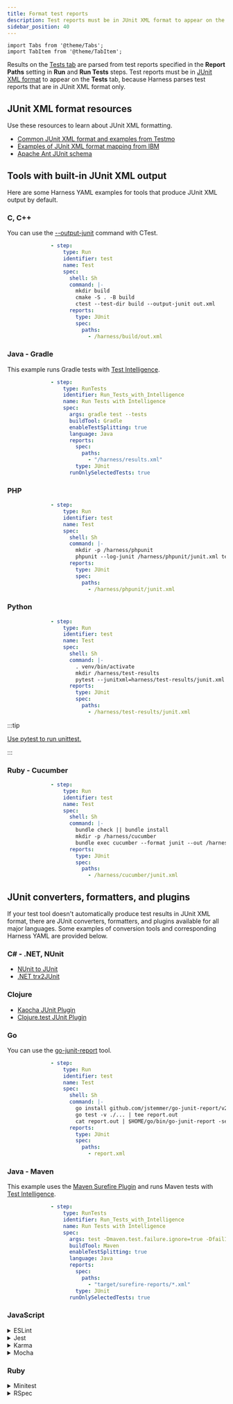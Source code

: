 ```yaml
---
title: Format test reports
description: Test reports must be in JUnit XML format to appear on the Tests tab.
sidebar_position: 40
---
```


```mdx-code-block
import Tabs from '@theme/Tabs';
import TabItem from '@theme/TabItem';
```

Results on the [Tests tab](./viewing-tests.md) are parsed from test reports specified in the **Report Paths** setting in **Run** and **Run Tests** steps. Test reports must be in [JUnit XML format](https://llg.cubic.org/docs/junit/) to appear on the **Tests** tab, because Harness parses test reports that are in JUnit XML format only.

## JUnit XML format resources

Use these resources to learn about JUnit XML formatting.

* [Common JUnit XML format and examples from Testmo](https://github.com/testmoapp/junitxml)
* [Examples of JUnit XML format mapping from IBM](https://www.ibm.com/docs/en/developer-for-zos/16.0?topic=formats-junit-xml-format)
* [Apache Ant JUnit schema](https://github.com/windyroad/JUnit-Schema)

## Tools with built-in JUnit XML output

Here are some Harness YAML examples for tools that produce JUnit XML output by default.

### C, C++

You can use the [--output-junit](https://cmake.org/cmake/help/latest/manual/ctest.1.html#cmdoption-ctest-output-junit) command with CTest.

```yaml
              - step:
                  type: Run
                  identifier: test
                  name: Test
                  spec:
                    shell: Sh
                    command: |-
                      mkdir build
                      cmake -S . -B build
                      ctest --test-dir build --output-junit out.xml
                    reports:
                      type: JUnit
                      spec:
                        paths:
                          - /harness/build/out.xml
```

### Java - Gradle

This example runs Gradle tests with [Test Intelligence](./set-up-test-intelligence.md).

```yaml
              - step:
                  type: RunTests
                  identifier: Run_Tests_with_Intelligence
                  name: Run Tests with Intelligence
                  spec:
                    args: gradle test --tests
                    buildTool: Gradle
                    enableTestSplitting: true
                    language: Java
                    reports:
                      spec:
                        paths:
                          - "/harness/results.xml"
                      type: JUnit
                    runOnlySelectedTests: true
```

### PHP

```yaml
              - step:
                  type: Run
                  identifier: test
                  name: Test
                  spec:
                    shell: Sh
                    command: |-
                      mkdir -p /harness/phpunit
                      phpunit --log-junit /harness/phpunit/junit.xml tests
                    reports:
                      type: JUnit
                      spec:
                        paths:
                          - /harness/phpunit/junit.xml
```

### Python

```yaml
              - step:
                  type: Run
                  identifier: test
                  name: Test
                  spec:
                    shell: Sh
                    command: |-
                      . venv/bin/activate
                      mkdir /harness/test-results
                      pytest --junitxml=harness/test-results/junit.xml
                    reports:
                      type: JUnit
                      spec:
                        paths:
                          - /harness/test-results/junit.xml
```

:::tip

[Use pytest to run unittest.](https://docs.pytest.org/en/6.2.x/unittest.html)

:::

### Ruby - Cucumber

```yaml
              - step:
                  type: Run
                  identifier: test
                  name: Test
                  spec:
                    shell: Sh
                    command: |-
                      bundle check || bundle install
                      mkdir -p /harness/cucumber
                      bundle exec cucumber --format junit --out /harness/cucumber/junit.xml
                    reports:
                      type: JUnit
                      spec:
                        paths:
                          - /harness/cucumber/junit.xml
```

## JUnit converters, formatters, and plugins

If your test tool doesn't automatically produce test results in JUnit XML format, there are JUnit converters, formatters, and plugins available for all major languages. Some examples of conversion tools and corresponding Harness YAML are provided below.

### C# - .NET, NUnit

* [NUnit to JUnit](https://github.com/nunit/nunit-transforms/tree/master/nunit3-junit)
* [.NET trx2JUnit](https://github.com/gfoidl/trx2junit)

### Clojure

* [Kaocha JUnit Plugin](https://clojars.org/lambdaisland/kaocha-junit-xml)
* [Clojure.test JUnit Plugin](https://github.com/ruedigergad/test2junit)

### Go

You can use the [go-junit-report](https://github.com/jstemmer/go-junit-report) tool.

```yaml
              - step:
                  type: Run
                  identifier: test
                  name: Test
                  spec:
                    shell: Sh
                    command: |-
                      go install github.com/jstemmer/go-junit-report/v2@latest
                      go test -v ./... | tee report.out
                      cat report.out | $HOME/go/bin/go-junit-report -set-exit-code > report.xml
                    reports:
                      type: JUnit
                      spec:
                        paths:
                          - report.xml
```

### Java - Maven

This example uses the [Maven Surefire Plugin](https://maven.apache.org/surefire/maven-surefire-plugin/) and runs Maven tests with [Test Intelligence](./set-up-test-intelligence.md).

```yaml
              - step:
                  type: RunTests
                  identifier: Run_Tests_with_Intelligence
                  name: Run Tests with Intelligence
                  spec:
                    args: test -Dmaven.test.failure.ignore=true -DfailIfNoTests=false
                    buildTool: Maven
                    enableTestSplitting: true
                    language: Java
                    reports:
                      spec:
                        paths:
                          - "target/surefire-reports/*.xml"
                      type: JUnit
                    runOnlySelectedTests: true
```

### JavaScript

<details>
<summary>ESLint</summary>

[ESLint JUnit Formatter](https://eslint.org/docs/latest/use/formatters/#junit)

```yaml
  - step:
      type: Run
      name: Run ESLint Tests
      identifier: run_eslint_tests
      spec:
        shell: Sh
        command: |
          mkdir -p /harness/reports
          eslint ./src/ --format junit --output-file /harness/reports/eslint.xml
      reports:
        type: JUnit
        spec:
          paths:
            - "/harness/reports/eslint.xml"
```

</details>

<details>
<summary>Jest</summary>

[Jest JUnit Reporter](https://www.npmjs.com/package/jest-junit)

```yaml
  - step:
      type: Run
      name: Run Jest Tests
      identifier: run_jest_tests
      spec:
        shell: Sh
        command: |
          yarn add --dev jest-junit
          jest --ci --runInBand --reporters=default --reporters=jest-junit
      envVariables:
         JEST_JUNIT_OUTPUT_DIR: "/harness/reports"
      reports:
        type: JUnit
        spec:
          paths:
            - "/harness/reports/*.xml"
```

</details>

<details>
<summary>Karma</summary>

[Karma JUnit Reporter](https://www.npmjs.com/package/karma-junit-reporter)

```yaml
  - step:
      type: Run
      name: Run Karma Tests
      identifier: run_karma_tests
      spec:
        shell: Sh
        command: |
          npm install
          mkdir /harness/junit
          karma start ./karma.conf.js
      envVariables:
        JUNIT_REPORT_PATH: /harness/junit/
        JUNIT_REPORT_NAME: test-results.xml
      reports:
        type: JUnit
        spec:
          paths:
            - "/harness/junit/test-results.xml"
```

</details>

<details>
<summary>Mocha</summary>

[Mocha JUnit Reporter](https://www.npmjs.com/package/mocha-junit-reporter)

```yaml
  - step:
      type: Run
      name: Run Mocha Tests
      identifier: run_mocha_tests
      spec:
        shell: Sh
        command: |
          npm install
          mkdir /harness/junit
          mocha test --reporter mocha-junit-reporter --reporter-options mochaFile=./path_to_your/file.xml
      reports:
        type: JUnit
        spec:
          paths:
            - "/harness/junit/test-results.xml"
```

</details>

### Ruby

<details>
<summary>Minitest</summary>

Add the [Minitest Junit Formatter](https://github.com/aespinosa/minitest-junit) to your Gemfile.

```yaml
  - step:
      type: Run
      name: Run RSpec Tests
      identifier: run_rspec_tests
      spec:
        shell: Sh
        command: |
          bundle check || bundle install
          bundle exec rake test --junit
      reports:
        type: JUnit
        spec:
          paths:
            - "/harness/report.xml"
```

</details>

<details>
<summary>RSpec</summary>

Add the [RSpec JUnit formatter](https://rubygems.org/gems/rspec_junit_formatter) to your Gemfile.

```yaml
  - step:
      type: Run
      name: Run RSpec Tests
      identifier: run_rspec_tests
      spec:
        shell: Sh
        command: |
          bundle check --path=vendor/bundle || bundle install --path=vendor/bundle --jobs=4 --retry=3
          mkdir /harness/rspec
          bundle exec rspec --format progress --format RspecJunitFormatter -o /harness/rspec/rspec.xml
      reports:
        type: JUnit
        spec:
          paths:
            - "/harness/rspec/rspec.xml"
```

</details>
